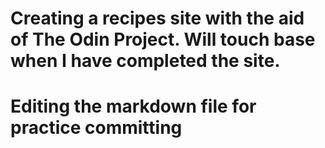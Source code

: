 # Creating a recipes site with the aid of The Odin Project. Will touch base when I have completed the site.
# Editing the markdown file for practice committing